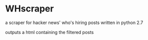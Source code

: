 # WHscraper

a scraper for hacker news' who's hiring posts written in python 2.7

outputs a html containing the filtered posts
